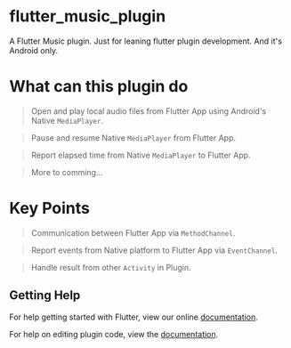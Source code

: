 # flutter_music_plugin

A Flutter Music plugin. Just for leaning flutter plugin development. And it's Android only.

# What can this plugin do

> Open and play local audio files from Flutter App using Android's Native `MediaPlayer`.

> Pause and resume Native `MediaPlayer` from Flutter App.

> Report elapsed time from Native `MediaPlayer` to Flutter App.

> More to comming...

# Key Points

> Communication between Flutter App via `MethodChannel`.

> Report events from Native platform to Flutter App via `EventChannel`.

> Handle result from other `Activity` in Plugin. 

## Getting Help

For help getting started with Flutter, view our online
[documentation](https://flutter.io/).

For help on editing plugin code, view the [documentation](https://flutter.io/platform-plugins/#edit-code).
